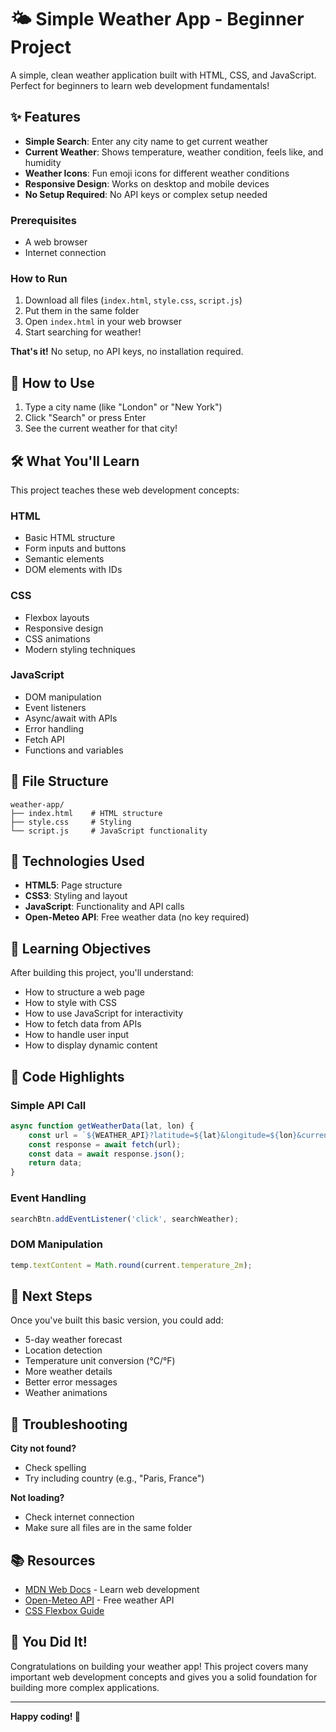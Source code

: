 # 🌤️ Simple Weather App - Beginner Project

A simple, clean weather application built with HTML, CSS, and JavaScript. Perfect for beginners to learn web development fundamentals!

## ✨ Features

- **Simple Search**: Enter any city name to get current weather
- **Current Weather**: Shows temperature, weather condition, feels like, and humidity
- **Weather Icons**: Fun emoji icons for different weather conditions
- **Responsive Design**: Works on desktop and mobile devices
- **No Setup Required**: No API keys or complex setup needed

### Prerequisites
- A web browser
- Internet connection

### How to Run
1. Download all files (`index.html`, `style.css`, `script.js`)
2. Put them in the same folder
3. Open `index.html` in your web browser
4. Start searching for weather!

**That's it!** No setup, no API keys, no installation required.

## 📱 How to Use

1. Type a city name (like "London" or "New York")
2. Click "Search" or press Enter
3. See the current weather for that city!

## 🛠️ What You'll Learn

This project teaches these web development concepts:

### HTML
- Basic HTML structure
- Form inputs and buttons
- Semantic elements
- DOM elements with IDs

### CSS
- Flexbox layouts
- Responsive design
- CSS animations
- Modern styling techniques

### JavaScript
- DOM manipulation
- Event listeners
- Async/await with APIs
- Error handling
- Fetch API
- Functions and variables

## 📁 File Structure
```
weather-app/
├── index.html    # HTML structure
├── style.css     # Styling
└── script.js     # JavaScript functionality
```

## 🔧 Technologies Used
- **HTML5**: Page structure
- **CSS3**: Styling and layout
- **JavaScript**: Functionality and API calls
- **Open-Meteo API**: Free weather data (no key required)

## 🎯 Learning Objectives

After building this project, you'll understand:
- How to structure a web page
- How to style with CSS
- How to use JavaScript for interactivity
- How to fetch data from APIs
- How to handle user input
- How to display dynamic content

## 🌟 Code Highlights

### Simple API Call
```javascript
async function getWeatherData(lat, lon) {
    const url = `${WEATHER_API}?latitude=${lat}&longitude=${lon}&current=temperature_2m,relative_humidity_2m,apparent_temperature,weather_code&timezone=auto`;
    const response = await fetch(url);
    const data = await response.json();
    return data;
}
```

### Event Handling
```javascript
searchBtn.addEventListener('click', searchWeather);
```

### DOM Manipulation
```javascript
temp.textContent = Math.round(current.temperature_2m);
```

## 🚀 Next Steps

Once you've built this basic version, you could add:
- 5-day weather forecast
- Location detection
- Temperature unit conversion (°C/°F)
- More weather details
- Better error messages
- Weather animations

## 🐛 Troubleshooting

**City not found?**
- Check spelling
- Try including country (e.g., "Paris, France")

**Not loading?**
- Check internet connection
- Make sure all files are in the same folder

## 📚 Resources

- [MDN Web Docs](https://developer.mozilla.org/) - Learn web development
- [Open-Meteo API](https://open-meteo.com/) - Free weather API
- [CSS Flexbox Guide](https://css-tricks.com/snippets/css/a-guide-to-flexbox/)

## 🎉 You Did It!

Congratulations on building your weather app! This project covers many important web development concepts and gives you a solid foundation for building more complex applications.

---

**Happy coding! 🌈** 